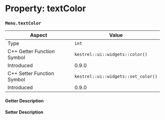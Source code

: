 
# Property: textColor
### `Menu.textColor`

| Aspect | Value |
| --- | --- |
| Type | `int` |
| C++ Getter Function Symbol | `kestrel::ui::widgets::color()` |
| Introduced | 0.9.0 |
| C++ Setter Function Symbol | `kestrel::ui::widgets::set_color()` |
| Introduced | 0.9.0 |

#### Getter Description

#### Setter Description

